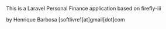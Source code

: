 This is a Laravel Personal Finance application based on firefly-iii

by Henrique Barbosa [softlivre1[at]gmail[dot]com

